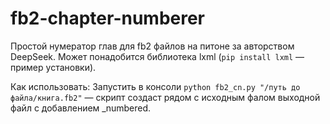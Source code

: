 # fb2-chapter-numberer
Простой нумератор глав для fb2 файлов на питоне за авторством DeepSeek.
Может понадобится библиотека lxml (```pip install lxml``` — пример установки).

Как использовать:
Запустить в консоли ```python fb2_cn.py "/путь до файла/книга.fb2"``` — скрипт создаст рядом с исходным фалом выходной файл с добавлением _numbered.

